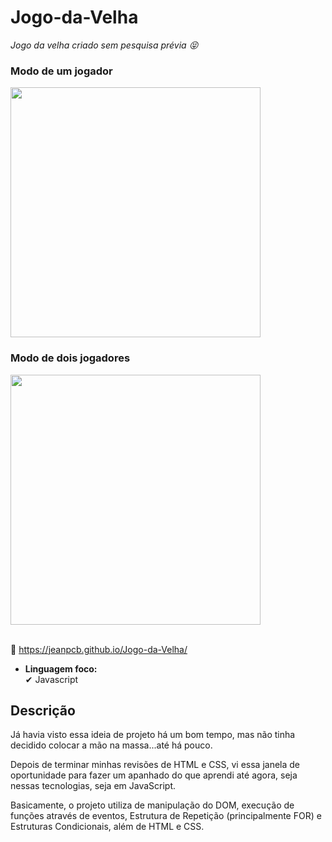 # Jogo-da-Velha

*Jogo da velha criado sem pesquisa prévia 😝*

### Modo de um jogador
<div><img src='./assets/gifs/one-player-screen.gif' height='400'></div>

### Modo de dois jogadores
<div><img src='./assets/gifs/two-players-screen.gif' height='400'></div>
<br>

🔗 https://jeanpcb.github.io/Jogo-da-Velha/

- **Linguagem foco:** <br>
✔ Javascript 

## Descrição

Já havia visto essa ideia de projeto há um bom tempo, mas não tinha decidido colocar a mão na massa...até há pouco.

Depois de terminar minhas revisões de HTML e CSS, vi essa janela de oportunidade para fazer um apanhado do que aprendi até agora, seja nessas tecnologias, seja em JavaScript.

Basicamente, o projeto utiliza de manipulação do DOM, execução de funções através de eventos, Estrutura de Repetição (principalmente FOR) e Estruturas Condicionais, além de HTML e CSS.
